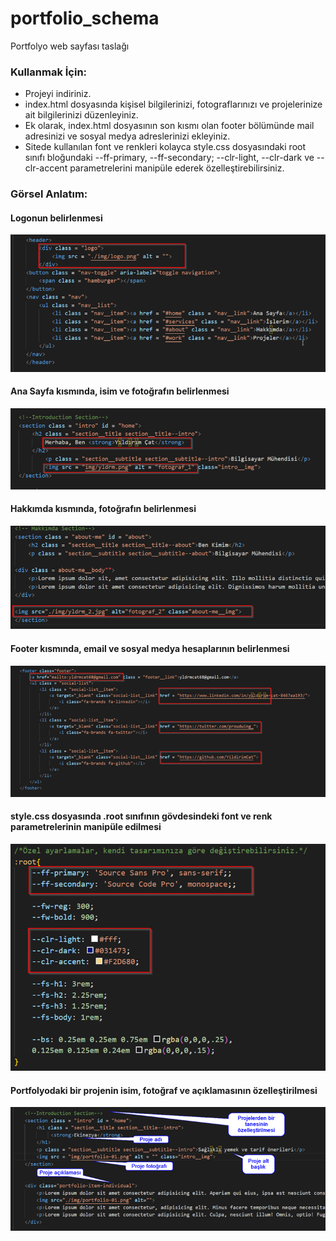 # portfolio_schema
Portfolyo web sayfası taslağı


### Kullanmak İçin:

+ Projeyi indiriniz.
+ index.html dosyasında kişisel bilgilerinizi, fotograflarınızı ve projelerinize ait bilgilerinizi düzenleyiniz.
+ Ek olarak, index.html dosyasının son kısmı olan footer bölümünde mail adresinizi ve sosyal medya adreslerinizi ekleyiniz.
+ Sitede kullanılan font ve renkleri kolayca style.css dosyasındaki root sınıfı bloğundaki --ff-primary, --ff-secondary; --clr-light, --clr-dark ve --clr-accent parametrelerini manipüle ederek özelleştirebilirsiniz.

### Görsel Anlatım:
#### Logonun belirlenmesi
![resim_1](https://github.com/YildirimCat/portfolio_schema/blob/main/guide_img/Picture1.png "Görsel_1")

#### Ana Sayfa kısmında, isim ve fotoğrafın belirlenmesi
![resim_2](https://github.com/YildirimCat/portfolio_schema/blob/main/guide_img/Picture2.png "Görsel_2")

#### Hakkımda kısmında, fotoğrafın belirlenmesi
![resim_3](https://github.com/YildirimCat/portfolio_schema/blob/main/guide_img/Picture3.png "Görsel_3")

#### Footer kısmında, email ve sosyal medya hesaplarının belirlenmesi
![resim_4](https://github.com/YildirimCat/portfolio_schema/blob/main/guide_img/Picture4.png "Görsel_4")

#### style.css dosyasında .root sınıfının gövdesindeki font ve renk parametrelerinin manipüle edilmesi
![resim_5](https://github.com/YildirimCat/portfolio_schema/blob/main/guide_img/Picture5.png "Görsel_5")

#### Portfolyodaki bir projenin isim, fotoğraf ve açıklamasının özelleştirilmesi
![resim_6](https://github.com/YildirimCat/portfolio_schema/blob/main/guide_img/Picture6.png "Görsel_6")